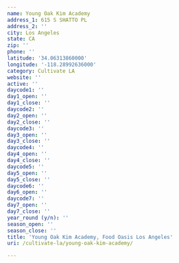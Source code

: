 ```yaml
---
name: Young Oak Kim Academy
address_1: 615 S SHATTO PL
address_2: ''
city: Los Angeles
state: CA
zip: ''
phone: ''
latitude: '34.06313860000'
longitude: '-118.28992636000'
category: Cultivate LA
website: ''
active: ''
daycode1: ''
day1_open: ''
day1_close: ''
daycode2: ''
day2_open: ''
day2_close: ''
daycode3: ''
day3_open: ''
day3_close: ''
daycode4: ''
day4_open: ''
day4_close: ''
daycode5: ''
day5_open: ''
day5_close: ''
daycode6: ''
day6_open: ''
daycode7: ''
day7_open: ''
day7_close: ''
year_round (y/n): ''
season_open: ''
season_close: ''
title: 'Young Oak Kim Academy, Food Oasis Los Angeles'
uri: /cultivate-la/young-oak-kim-academy/

---
```

